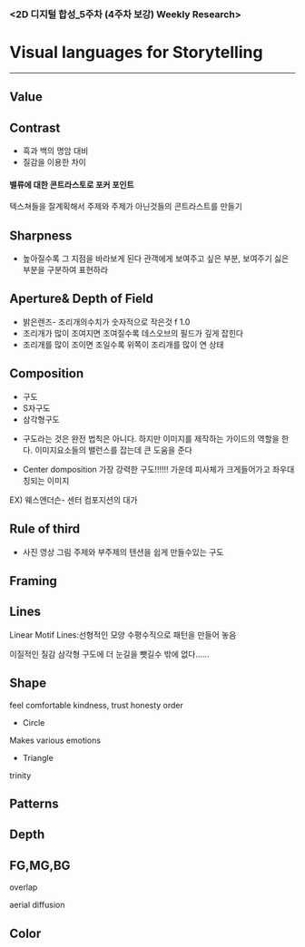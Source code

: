 ### <2D 디지털 합성_5주차 (4주차 보강) Weekly Research>
# Visual languages for Storytelling

***
## Value 

## Contrast

- 흑과 백의 명암 대비 
- 질감을 이용한 차이 


#### 밸류에 대한 콘트라스토로 포커 포인트
텍스쳐들을 잘계획해서 
주제와 주제가 아닌것들의 콘트라스트를 만들기 
## Sharpness
- 높아질수록 그 지점을 바라보게 된다 
관객에게 보여주고 싶은 부분, 보여주기 싫은 부분을 구분하여 표현하라

## Aperture& Depth of Field

- 밝은렌즈- 조리개의수치가 숫자적으로 작은것 f 1.0 
- 조리개가 많이 조여지면 조여질수록 데스오브의 필드가 깊게 잡힌다
- 조리개를 많이 조이면 조일수록 
  위쪽이 조리개를 많이 연 상태 
## Composition
- 구도 
- S자구도 
- 삼각형구도

* 구도라는 것은 완전 법칙은 아니다. 하지만 이미지를 제작하는  가이드의 역할을 한다.
  이미지요소들의 밸런스를 잡는데 큰 도움을 준다 

* Center domposition 가장 강력한 구도!!!!!!
가운데 피사체가 크게들어가고 좌우대칭되는 이미지

EX) 웨스앤더슨- 센터 컴포지션의 대가

## Rule of third

* 사진 영상 그림 
주제와 부주제의 텐션을 쉽게 만들수있는 구도 

## Framing

## Lines
Linear Motif 
Lines:선형적인 모양 
수평수직으로 패턴을 만들어 놓음

이질적인 질감 삼각형 구도에 더 눈길을 뺏길수 밖에 없다......

## Shape 

feel comfortable
kindness, trust honesty
order 

* Circle

Makes various emotions

* Triangle

trinity

## Patterns
## Depth



## FG,MG,BG

overlap

aerial diffusion

## Color
